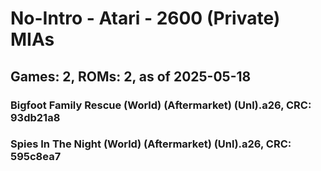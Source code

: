 # No-Intro - Atari - 2600 (Private) MIAs
## Games: 2, ROMs: 2, as of 2025-05-18

### Bigfoot Family Rescue (World) (Aftermarket) (Unl).a26, CRC: 93db21a8
### Spies In The Night (World) (Aftermarket) (Unl).a26, CRC: 595c8ea7
